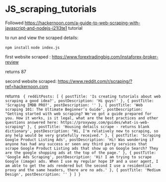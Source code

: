 # JS_scraping_tutorials

Followed https://hackernoon.com/a-guide-to-web-scraping-with-javascript-and-nodejs-i21l3te1 tutorial 

to run and view the scraped details:

`npm install`
`node index.js`


first website scraped : https://www.forextradingbig.com/instaforex-broker-review

returns 87

second website scraped: https://www.reddit.com/r/scraping/?ref=hackernoon.com

returns
`
{
  redditPosts: [
    {
      postTitle: 'Is creating tutorials about web scraping a good idea?',
      postDescription: 'Hi guys!'
    },
    { postTitle: 'Scraping IMDB PRO?', postDescription: '' },
    {
      postTitle: 'Web scraping 101: The Ultimate Beginner’s Guide',
      postDescription: "Getting started with web scraping? We've got a guide prepared for you. How it works, is it legal, what are the best practices and other questions answered here: https://proxyway.com/guides/what-is-web-scraping"
    },
    {
      postTitle: 'Housing details scrape - returns blank dictionary',
      postDescription: "Hi, I'm relatively new to scraping, so any help would be very gratefully received."
    },
    {
      postTitle: 'Scraping Google Product Listing Ads',
      postDescription: 'Hi! Was wondering if anyone has had any success or seen any third party services that scrape Google Product Listing ads that show up on Google Search? They are the google shopping ads at the top of the page.'
    },
    {
      postTitle: 'Google Ads Scraping',
      postDescription: 'Hi! I am trying to scrape Google (image) ads. When I use my regular hope IP and a user agent, I am able to get the ads rendered but the second I use a residential proxy and the same headers, there are no ads.'
    },
    { postTitle: 'Medium Design', postDescription: '' }
  ]
}`

